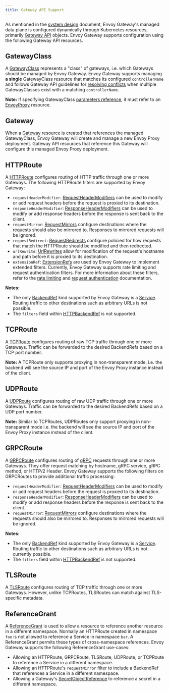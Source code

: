```yaml
---
title: Gateway API Support
---
```


As mentioned in the [system design](../../contributions/design/system-design) document, Envoy Gateway's managed data plane is configured dynamically through Kubernetes resources, primarily [Gateway API](https://gateway-api.sigs.k8s.io/) objects. Envoy Gateway supports configuration using the following Gateway API resources.

## GatewayClass

A [GatewayClass](https://gateway-api.sigs.k8s.io/reference/spec/#gateway.networking.k8s.io/v1.GatewayClass) represents a "class" of gateways, i.e. which Gateways should be managed by Envoy Gateway. Envoy Gateway supports managing **a single** GatewayClass resource that matches its configured `controllerName` and follows Gateway API guidelines for [resolving conflicts](https://gateway-api.sigs.k8s.io/concepts/guidelines/?h=conflict#conflicts) when multiple GatewayClasses exist with a matching `controllerName`.

**Note:** If specifying GatewayClass [parameters reference](https://gateway-api.sigs.k8s.io/reference/spec/#gateway.networking.k8s.io/v1.ParametersReference), it must refer to an [EnvoyProxy](../../api/extension_types#envoyproxy) resource.

## Gateway

When a [Gateway](https://gateway-api.sigs.k8s.io/reference/spec/#gateway.networking.k8s.io/v1.Gateway) resource is created that references the managed GatewayClass, Envoy Gateway will create and manage a new Envoy Proxy deployment. Gateway API resources that reference this Gateway will configure this managed Envoy Proxy deployment.

## HTTPRoute

A [HTTPRoute](https://gateway-api.sigs.k8s.io/reference/spec/#gateway.networking.k8s.io/v1.HTTPRoute) configures routing of HTTP traffic through one or more Gateways. The following HTTPRoute filters are supported by Envoy Gateway:

- `requestHeaderModifier`: [RequestHeaderModifiers](https://gateway-api.sigs.k8s.io/reference/spec/#gateway.networking.k8s.io/v1.HTTPRouteFilter) can be used to modify or add request headers before the request is proxied to its destination.
- `responseHeaderModifier`: [ResponseHeaderModifiers](https://gateway-api.sigs.k8s.io/reference/spec/#gateway.networking.k8s.io/v1.HTTPRouteFilter) can be used to modify or add response headers before the response is sent back to the client.
- `requestMirror`: [RequestMirrors](https://gateway-api.sigs.k8s.io/reference/spec/#gateway.networking.k8s.io/v1.HTTPRouteFilter) configure destinations where the requests should also be mirrored to. Responses to mirrored requests will be ignored.
- `requestRedirect`: [RequestRedirects](https://gateway-api.sigs.k8s.io/reference/spec/#gateway.networking.k8s.io/v1.HTTPRouteFilter) configure policied for how requests that match the HTTPRoute should be modified and then redirected.
- `urlRewrite`: [UrlRewrites](https://gateway-api.sigs.k8s.io/reference/spec/#gateway.networking.k8s.io/v1.HTTPRouteFilter) allow for modification of the request's hostname and path before it is proxied to its destination.
- `extensionRef`: [ExtensionRefs](https://gateway-api.sigs.k8s.io/reference/spec/#gateway.networking.k8s.io/v1.HTTPRouteFilterType) are used by Envoy Gateway to implement extended filters. Currently, Envoy Gateway supports rate limiting and request authentication filters. For more information about these filters, refer to the [rate limiting](global-rate-limit) and [request authentication](../security/jwt-authentication) documentation.

**Notes:**
- The only [BackendRef](https://gateway-api.sigs.k8s.io/reference/spec/#gateway.networking.k8s.io/v1.BackendRef) kind supported by Envoy Gateway is a [Service](https://kubernetes.io/docs/concepts/services-networking/service/). Routing traffic to other destinations such as arbitrary URLs is not possible.
- The `filters` field within [HTTPBackendRef](https://gateway-api.sigs.k8s.io/reference/spec/#gateway.networking.k8s.io/v1.HTTPBackendRef) is not supported.

## TCPRoute

A [TCPRoute](https://gateway-api.sigs.k8s.io/reference/spec/#gateway.networking.k8s.io/v1alpha2.TCPRoute) configures routing of raw TCP traffic through one or more Gateways. Traffic can be forwarded to the desired BackendRefs based on a TCP port number.

**Note:** A TCPRoute only supports proxying in non-transparent mode, i.e. the backend will see the source IP and port of the Envoy Proxy instance instead of the client.

## UDPRoute

A [UDPRoute](https://gateway-api.sigs.k8s.io/reference/spec/#gateway.networking.k8s.io/v1alpha2.UDPRoute) configures routing of raw UDP traffic through one or more Gateways. Traffic can be forwarded to the desired BackendRefs based on a UDP port number.

**Note:** Similar to TCPRoutes, UDPRoutes only support proxying in non-transparent mode i.e. the backend will see the source IP and port of the Envoy Proxy instance instead of the client.

## GRPCRoute

A [GRPCRoute](https://gateway-api.sigs.k8s.io/reference/spec/#gateway.networking.k8s.io/v1alpha2.GRPCRoute) configures routing of [gRPC](https://grpc.io/) requests through one or more Gateways. They offer request matching by hostname, gRPC service, gRPC method, or HTTP/2 Header. Envoy Gateway supports the following filters on GRPCRoutes to provide additional traffic processing:

- `requestHeaderModifier`: [RequestHeaderModifiers](https://gateway-api.sigs.k8s.io/reference/spec/#gateway.networking.k8s.io/v1alpha2.GRPCRouteFilter) can be used to modify or add request headers before the request is proxied to its destination.
- `responseHeaderModifier`: [ResponseHeaderModifiers](https://gateway-api.sigs.k8s.io/reference/spec/#gateway.networking.k8s.io/v1alpha2.GRPCRouteFilter) can be used to modify or add response headers before the response is sent back to the client.
- `requestMirror`: [RequestMirrors](https://gateway-api.sigs.k8s.io/reference/spec/#gateway.networking.k8s.io/v1alpha2.GRPCRouteFilter) configure destinations where the requests should also be mirrored to. Responses to mirrored requests will be ignored.

**Notes:**
- The only [BackendRef](https://gateway-api.sigs.k8s.io/reference/spec/#gateway.networking.k8s.io/v1alpha2.GRPCRouteFilter) kind supported by Envoy Gateway is a [Service](https://kubernetes.io/docs/concepts/services-networking/service/). Routing traffic to other destinations such as arbitrary URLs is not currently possible.
- The `filters` field within [HTTPBackendRef](https://gateway-api.sigs.k8s.io/reference/spec/#gateway.networking.k8s.io/v1.HTTPBackendRef) is not supported.

## TLSRoute

A [TLSRoute](https://gateway-api.sigs.k8s.io/reference/spec/#gateway.networking.k8s.io/v1alpha2.TLSRoute) configures routing of TCP traffic through one or more Gateways. However, unlike TCPRoutes, TLSRoutes can match against TLS-specific metadata.

## ReferenceGrant

A [ReferenceGrant](https://gateway-api.sigs.k8s.io/reference/spec/#gateway.networking.k8s.io/v1alpha2.ReferenceGrant) is used to allow a resource to reference another resource in a different namespace. Normally an HTTPRoute created in namespace `foo` is not allowed to reference a Service in namespace `bar`. A ReferenceGrant permits these types of cross-namespace references. Envoy Gateway supports the following ReferenceGrant use-cases:

- Allowing an HTTPRoute, GRPCRoute, TLSRoute, UDPRoute, or TCPRoute to reference a Service in a different namespace.
- Allowing an HTTPRoute's `requestMirror` filter to include a BackendRef that references a Service in a different namespace.
- Allowing a Gateway's [SecretObjectReference](https://gateway-api.sigs.k8s.io/reference/spec/#gateway.networking.k8s.io/v1.SecretObjectReference) to reference a secret in a different namespace.

